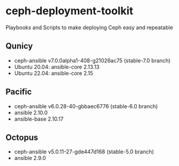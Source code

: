 # ceph-deployment-toolkit
Playbooks and Scripts to make deploying Ceph easy and repeatable

## Qunicy
* ceph-ansible v7.0.0alpha1-408-g21026ac75 (stable-7.0 branch)
* Ubuntu 20.04: ansible-core 2.13.13
* Ubuntu 22.04: ansible-core 2.15

## Pacific
* ceph-ansible v6.0.28-40-gbbaec6776 (stable-6.0 branch)
* ansible 2.10.0
* ansible-base 2.10.17

## Octopus
* ceph-ansible v5.0.11-27-gde447d168 (stable-5.0 branch)
* ansible 2.9.0

